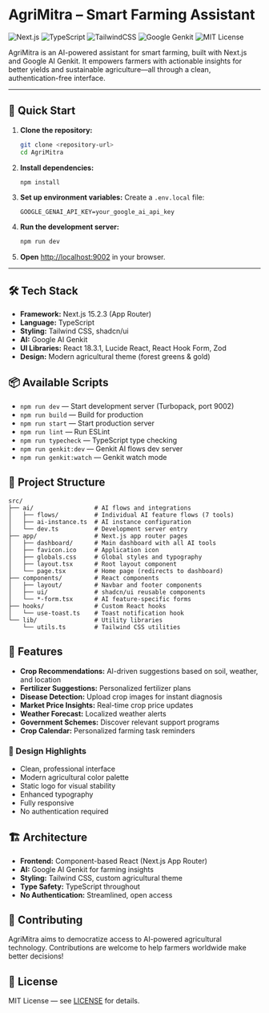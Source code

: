 
# AgriMitra – Smart Farming Assistant

![Next.js](https://img.shields.io/badge/Next.js-15.2.3-blue?logo=nextdotjs)
![TypeScript](https://img.shields.io/badge/TypeScript-5.x-blue?logo=typescript)
![TailwindCSS](https://img.shields.io/badge/Tailwind_CSS-3.x-38bdf8?logo=tailwindcss)
![Google Genkit](https://img.shields.io/badge/Google_Genkit-AI-green?logo=google)
![MIT License](https://img.shields.io/badge/License-MIT-yellow.svg)

AgriMitra is an AI-powered assistant for smart farming, built with Next.js and Google AI Genkit. It empowers farmers with actionable insights for better yields and sustainable agriculture—all through a clean, authentication-free interface.


---

## 🚀 Quick Start

1. **Clone the repository:**
   ```bash
   git clone <repository-url>
   cd AgriMitra
   ```
2. **Install dependencies:**
   ```bash
   npm install
   ```
3. **Set up environment variables:**
   Create a `.env.local` file:
   ```env
   GOOGLE_GENAI_API_KEY=your_google_ai_api_key
   ```
4. **Run the development server:**
   ```bash
   npm run dev
   ```
5. **Open** [http://localhost:9002](http://localhost:9002) in your browser.

---


## 🛠️ Tech Stack

- **Framework:** Next.js 15.2.3 (App Router)
- **Language:** TypeScript
- **Styling:** Tailwind CSS, shadcn/ui
- **AI:** Google AI Genkit
- **UI Libraries:** React 18.3.1, Lucide React, React Hook Form, Zod
- **Design:** Modern agricultural theme (forest greens & gold)




## 📦 Available Scripts

- `npm run dev` — Start development server (Turbopack, port 9002)
- `npm run build` — Build for production
- `npm run start` — Start production server
- `npm run lint` — Run ESLint
- `npm run typecheck` — TypeScript type checking
- `npm run genkit:dev` — Genkit AI flows dev server
- `npm run genkit:watch` — Genkit watch mode


## 📁 Project Structure

```
src/
├── ai/                 # AI flows and integrations
│   ├── flows/          # Individual AI feature flows (7 tools)
│   ├── ai-instance.ts  # AI instance configuration
│   └── dev.ts          # Development server entry
├── app/                # Next.js app router pages
│   ├── dashboard/      # Main dashboard with all AI tools
│   ├── favicon.ico     # Application icon
│   ├── globals.css     # Global styles and typography
│   ├── layout.tsx      # Root layout component
│   └── page.tsx        # Home page (redirects to dashboard)
├── components/         # React components
│   ├── layout/         # Navbar and footer components
│   ├── ui/             # shadcn/ui reusable components
│   └── *-form.tsx      # AI feature-specific forms
├── hooks/              # Custom React hooks
│   └── use-toast.ts    # Toast notification hook
└── lib/                # Utility libraries
    └── utils.ts        # Tailwind CSS utilities
```


## 🌱 Features

- **Crop Recommendations:** AI-driven suggestions based on soil, weather, and location
- **Fertilizer Suggestions:** Personalized fertilizer plans
- **Disease Detection:** Upload crop images for instant diagnosis
- **Market Price Insights:** Real-time crop price updates
- **Weather Forecast:** Localized weather alerts
- **Government Schemes:** Discover relevant support programs
- **Crop Calendar:** Personalized farming task reminders

### 🎨 Design Highlights
- Clean, professional interface
- Modern agricultural color palette
- Static logo for visual stability
- Enhanced typography
- Fully responsive
- No authentication required


## 🏗️ Architecture

- **Frontend:** Component-based React (Next.js App Router)
- **AI:** Google AI Genkit for farming insights
- **Styling:** Tailwind CSS, custom agricultural theme
- **Type Safety:** TypeScript throughout
- **No Authentication:** Streamlined, open access


## 🤝 Contributing

AgriMitra aims to democratize access to AI-powered agricultural technology. Contributions are welcome to help farmers worldwide make better decisions!

## 📄 License

MIT License — see [LICENSE](LICENSE) for details.
